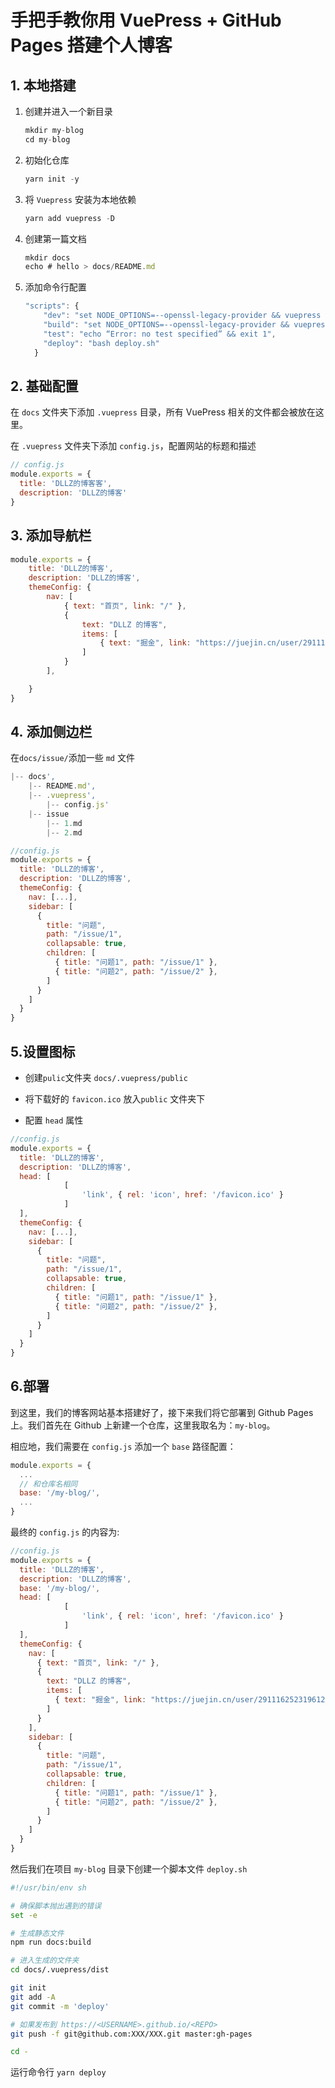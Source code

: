 # 手把手教你用 VuePress + GitHub Pages 搭建个人博客

## 1. 本地搭建

1. 创建并进入一个新目录
   
   ```js
   mkdir my-blog
   cd my-blog
   ```

2. 初始化仓库
   
   ```js
   yarn init -y
   ```

3. 将 `Vuepress` 安装为本地依赖
   
   ```js
   yarn add vuepress -D
   ```

4. 创建第一篇文档
   
   ```js
   mkdir docs
   echo # hello > docs/README.md
   ```

5. 添加命令行配置
   
   ```js
   "scripts": {
       "dev": "set NODE_OPTIONS=--openssl-legacy-provider && vuepress dev docs --temp .temp",
       "build": "set NODE_OPTIONS=--openssl-legacy-provider && vuepress build docs",
       "test": "echo “Error: no test specified” && exit 1",
       "deploy": "bash deploy.sh"
     }
   ```

## 2. 基础配置

在 `docs` 文件夹下添加 `.vuepress` 目录，所有 VuePress 相关的文件都会被放在这里。

在 `.vuepress` 文件夹下添加 `config.js`，配置网站的标题和描述

```js
// config.js
module.exports = {
  title: 'DLLZ的博客客',
  description: 'DLLZ的博客'
}
```

## 3. 添加导航栏

```js
module.exports = {
    title: 'DLLZ的博客',
    description: 'DLLZ的博客',
    themeConfig: {
        nav: [
            { text: "首页", link: "/" },
            {
                text: "DLLZ 的博客",
                items: [
                    { text: "掘金", link: "https://juejin.cn/user/2911162523196125/posts" },
                ]
            }
        ],

    }
}
```

## 4. 添加侧边栏

在`docs/issue/`添加一些 `md` 文件

```js
|-- docs',
    |-- README.md',
    |-- .vuepress',
        |-- config.js'
    |-- issue
        |-- 1.md 
        |-- 2.md
```

```js
//config.js
module.exports = {
  title: 'DLLZ的博客',
  description: 'DLLZ的博客',
  themeConfig: {
    nav: [...],
    sidebar: [
      {
        title: "问题",
        path: "/issue/1",
        collapsable: true,
        children: [
          { title: "问题1", path: "/issue/1" },
          { title: "问题2", path: "/issue/2" },
        ]
      } 
    ]
  }
}
```

## 5.设置图标

- 创建`pulic`文件夹 `docs/.vuepress/public`

- 将下载好的 `favicon.ico` 放入`public` 文件夹下

- 配置 `head` 属性

```js
//config.js
module.exports = {
  title: 'DLLZ的博客',
  description: 'DLLZ的博客',
  head: [
            [
                'link', { rel: 'icon', href: '/favicon.ico' }
            ]
  ],
  themeConfig: {
    nav: [...],
    sidebar: [
      {
        title: "问题",
        path: "/issue/1",
        collapsable: true,
        children: [
          { title: "问题1", path: "/issue/1" },
          { title: "问题2", path: "/issue/2" },
        ]
      } 
    ]
  }
}
```

## 6.部署

到这里，我们的博客网站基本搭建好了，接下来我们将它部署到 Github Pages 上。我们首先在 Github 上新建一个仓库，这里我取名为：`my-blog`。

相应地，我们需要在 `config.js` 添加一个 `base` 路径配置：

```js
module.exports = {
  ...
  // 和仓库名相同
  base: '/my-blog/',
  ...
}
```

最终的 `config.js` 的内容为:

```js
//config.js
module.exports = {
  title: 'DLLZ的博客',
  description: 'DLLZ的博客',
  base: '/my-blog/',
  head: [
            [
                'link', { rel: 'icon', href: '/favicon.ico' }
            ]
  ],
  themeConfig: {
    nav: [
      { text: "首页", link: "/" },
      {
        text: "DLLZ 的博客",
        items: [
          { text: "掘金", link: "https://juejin.cn/user/2911162523196125/posts" },
        ]
      }
    ],
    sidebar: [
      {
        title: "问题",
        path: "/issue/1",
        collapsable: true,
        children: [
          { title: "问题1", path: "/issue/1" },
          { title: "问题2", path: "/issue/2" },
        ]
      }
    ]
  }
}
```

然后我们在项目 `my-blog` 目录下创建一个脚本文件 `deploy.sh`

```bash
#!/usr/bin/env sh

# 确保脚本抛出遇到的错误
set -e

# 生成静态文件
npm run docs:build

# 进入生成的文件夹
cd docs/.vuepress/dist

git init
git add -A
git commit -m 'deploy'

# 如果发布到 https://<USERNAME>.github.io/<REPO>
git push -f git@github.com:XXX/XXX.git master:gh-pages

cd -
```

运行命令行 `yarn deploy`
